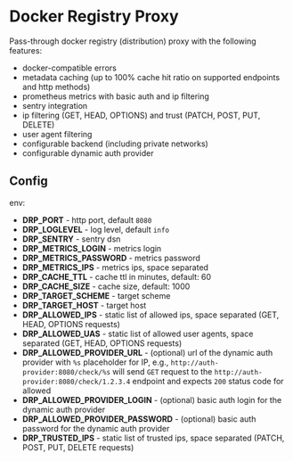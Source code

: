 # Docker Registry Proxy

Pass-through docker registry (distribution) proxy with the following features:

* docker-compatible errors
* metadata caching (up to 100% cache hit ratio on supported endpoints and http methods)
* prometheus metrics with basic auth and ip filtering
* sentry integration
* ip filtering (GET, HEAD, OPTIONS) and trust (PATCH, POST, PUT, DELETE)
* user agent filtering
* configurable backend (including private networks)
* configurable dynamic auth provider

## Config

env:

* **DRP_PORT** - http port, default `8080`
* **DRP_LOGLEVEL** - log level, default `info`
* **DRP_SENTRY** - sentry dsn
* **DRP_METRICS_LOGIN** - metrics login
* **DRP_METRICS_PASSWORD** - metrics password
* **DRP_METRICS_IPS** - metrics ips, space separated
* **DRP_CACHE_TTL** - cache ttl in minutes, default: 60
* **DRP_CACHE_SIZE** - cache size, default: 1000
* **DRP_TARGET_SCHEME** - target scheme
* **DRP_TARGET_HOST** - target host
* **DRP_ALLOWED_IPS** - static list of allowed ips, space separated (GET, HEAD, OPTIONS requests)
* **DRP_ALLOWED_UAS** - static list of allowed user agents, space separated (GET, HEAD, OPTIONS requests)
* **DRP_ALLOWED_PROVIDER_URL** - (optional) url of the dynamic auth provider with `%s` placeholder for IP, e.g., `http://auth-provider:8080/check/%s` will send `GET` request to the `http://auth-provider:8080/check/1.2.3.4` endpoint and expects `200` status code for allowed
* **DRP_ALLOWED_PROVIDER_LOGIN** - (optional) basic auth login for the dynamic auth provider
* **DRP_ALLOWED_PROVIDER_PASSWORD** - (optional) basic auth password for the dynamic auth provider
* **DRP_TRUSTED_IPS** - static list of trusted ips, space separated (PATCH, POST, PUT, DELETE requests)

